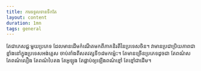 ```yaml
---
title: ការទទួលទានទឹកតែ
layout: content
duration: 1mn
tags: general
---
```



តែជាភេសជ្ជៈមួយប្រភេទ ដែលមានដើមកំណើតមកពីភាគនិរតីនៃប្រទេសចិន។ វាមានប្រជាប្រិយភាពជាខ្លាំងនៅក្នុងប្រទេសអង់គ្លេស ចាប់តាំងពីសតវត្សទី១៨មកម៉្លេះ។ តែមានច្រើនប្រភេទដូចជា តែពណ៌ស តែពណ៌លឿង តែពណ៌បៃតង តែអូឡុង តែផ្អាប់ឲ្យឡើងពណ៌ខ្មៅ តែខ្មៅជាដើម។